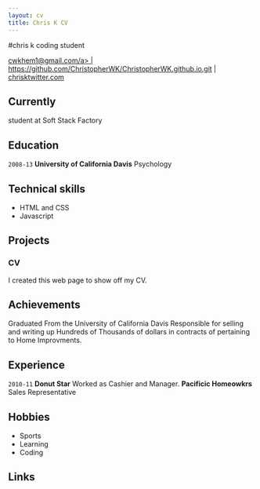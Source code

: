 ```yaml
---
layout: cv
title: Chris K CV
---
```



#chris k
coding student

<div id="webaddress">
<a href="mailto:">cwkhem1@gmail.com/a>
|
<i class="fa fa-github"></i> <a href="http://github.com/">https://github.com/ChristopherWK/ChristopherWK.github.io.git</a>
|
<i class="fa fa-twitter"></i> <a href="http://twitter.com/">chrisktwitter.com</a>
</div>


## Currently

student at Soft Stack Factory

## Education

`2008-13`
__University of California Davis__ Psychology

## Technical skills

* HTML and CSS
* Javascript

## Projects

### CV

I created this web page to show off my CV.  

## Achievements
Graduated From the University of California Davis
Responsible for selling and writing up Hundreds of Thousands of dollars in contracts  of pertaining to Home Improvments.



## Experience

`2010-11`
__Donut Star__ 
 Worked as Cashier and Manager. 
 __Pacificic Homeowkrs__ 
 Sales Representative

## Hobbies

* Sports
* Learning
* Coding

## Links


